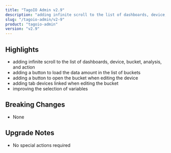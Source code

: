 ```yaml
---
title: "TagoIO Admin v2.9"
description: "adding infinite scroll to the list of dashboards, device, bucket, analysis, and action"
slug: "/tagoio-admin/v2-9"
product: "tagoio-admin"
version: "v2.9"
---
```


## Highlights

- adding infinite scroll to the list of dashboards, device, bucket, analysis, and action
- adding a button to load the data amount in the list of buckets
- adding a button to open the bucket when editing the device
- adding tab devices linked when editing the bucket
- improving the selection of variables

## Breaking Changes

- None

## Upgrade Notes

- No special actions required
